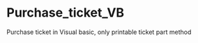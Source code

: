 Purchase_ticket_VB
==================

Purchase ticket in Visual basic, only printable ticket part method

